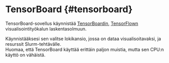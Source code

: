 
# TensorBoard {#tensorboard}
TensorBoard-sovellus käynnistää [TensorBoardin](https://www.tensorflow.org/guide/summaries_and_tensorboard), [TensorFlown](../../apps/tensorflow.md) visualisointityökalun laskentasolmuun.

Käynnistääksesi sen valitse lokikansio, jossa on dataa visualisoitavaksi, ja resurssit Slurm-tehtävälle.  
Huomaa, että TensorBoard käyttää erittäin paljon muistia, mutta sen CPU:n käyttö on vähäistä.
